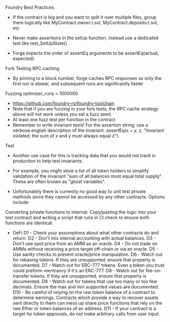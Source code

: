 Foundry Best Practices

- If the contract is big and you want to split it over multiple files, 
group them logically like  MyContract.owner.t.sol, MyContract.deposits.t.sol, etc

- Never make assertions in the setUp function, instead use a dedicated test like test_SetUpState()
- Forge expects the order of assertEq arguments to be assertEq(actual, expected)


Fork Testing RPC caching

- By pinning to a block number, forge caches RPC responses so only the first run is slower, and subsequent runs are significantly faster


Fuzzing 
optimizer_runs = 1000000

- https://github.com/foundry-rs/foundry-toolchain
- Note that if you are fuzzing in your fork tests, the RPC cache strategy above will not work unless you set a fuzz seed. 
- At least one fuzz test per function in the contract
- Remember to write invariant tests! For the assertion string, use a verbose english description of the invariant: assertEq(x + y, z, "Invariant violated: the sum of x and y must always equal z").


Test
- Another use case for this is tracking data that you would not track in production to help test invariants. 
- For example, you might store a list of all token holders to simplify validation of the invariant "sum of all balances must equal total supply". These are often known as "ghost variables".

- Unfortunately there is currently no good way to unit test private methods since they cannot be accessed by any other contracts. Options include:

Converting private functions to internal.
Copy/pasting the logic into your test contract and writing a script that runs in CI check to ensure both functions are identical.


- DeFi
D1 - Check your assumptions about what other contracts do and return.
D2 - Don't mix internal accounting with actual balances.
D3 - Don't use spot price from an AMM as an oracle.
D4 - Do not trade on AMMs without receiving a price target off-chain or via an oracle.
D5 - Use sanity checks to prevent oracle/price manipulation.
D6 - Watch out for rebasing tokens. If they are unsupported, ensure that property is documented.
D7 - Watch out for ERC-777 tokens. Even a token you trust could preform reentrancy if it's an ERC-777.
D8 - Watch out for fee-on-transfer tokens. If they are unsupported, ensure that property is documented.
D9 - Watch out for tokens that use too many or too few decimals. Ensure the max and min supported values are documented.
D10 - Be careful of relying on the raw token balance of a contract to determine earnings. Contracts which provide a way to recover assets sent directly to them can mess up share price functions that rely on the raw Ether or token balances of an address.
D11 - If your contract is a target for token approvals, do not make arbitrary calls from user input.